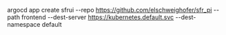 argocd app create sfrui --repo https://github.com/elschweighofer/sfr_pi --path frontend --dest-server https://kubernetes.default.svc --dest-namespace default